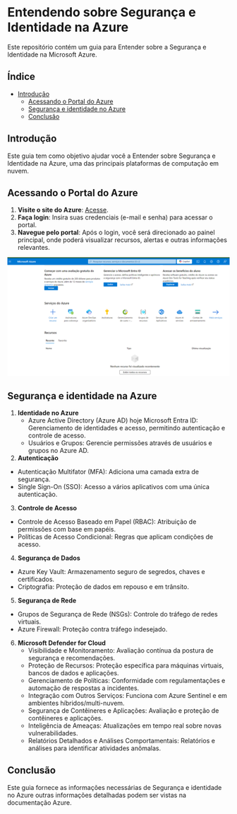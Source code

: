 # Entendendo sobre Segurança e Identidade na Azure


Este repositório contém um guia  para Entender sobre a Segurança e Identidade na 
Microsoft Azure.

## Índice

- [Introdução](#introdução)
  -  [Acessando o Portal do Azure](#acessando-o-portal-do-azure)
  -  [Segurança e identidade no Azure](#segurança-e-identidade-no-azure)
  -  [Conclusão](#conclusão)

## Introdução

Este guia tem como objetivo ajudar você a Entender sobre Segurança e Identidade  na Azure, uma das principais plataformas de computação em nuvem. 

##  Acessando o Portal do Azure

1. **Visite o site do Azure**: [Acesse](https://portal.azure.com).
2. **Faça login**: Insira suas credenciais (e-mail e senha) para acessar o portal.
3. **Navegue pelo portal**: Após o login, você será direcionado ao painel principal, onde poderá visualizar recursos, alertas e outras informações relevantes.

![Dashboard](https://github.com/Doni-zete/azure-az900/blob/main/localizando-servicos-por-categoria/img/img1.png)


## Segurança e identidade na Azure

1. **Identidade no Azure**
   - Azure Active Directory (Azure AD) hoje Microsoft Entra ID: Gerenciamento de identidades e acesso, permitindo autenticação e controle de acesso.
   - Usuários e Grupos: Gerencie permissões através de usuários e grupos no Azure AD.
2. **Autenticação**
  - Autenticação Multifator (MFA): Adiciona uma camada extra de segurança.
  - Single Sign-On (SSO): Acesso a vários aplicativos com uma única autenticação.
3. **Controle de Acesso**
  - Controle de Acesso Baseado em Papel (RBAC): Atribuição de permissões com base em papéis.
  - Políticas de Acesso Condicional: Regras que aplicam condições de acesso.
4. **Segurança de Dados**
  - Azure Key Vault: Armazenamento seguro de segredos, chaves e certificados.
  - Criptografia: Proteção de dados em repouso e em trânsito.
5. **Segurança de Rede**
  - Grupos de Segurança de Rede (NSGs): Controle do tráfego de redes virtuais.
  - Azure Firewall: Proteção contra tráfego indesejado.
6. **Microsoft Defender for Cloud**
   - Visibilidade e Monitoramento: Avaliação contínua da postura de segurança e recomendações.
   - Proteção de Recursos: Proteção específica para máquinas virtuais, bancos de dados e aplicações.
   - Gerenciamento de Políticas: Conformidade com regulamentações e automação de respostas a incidentes.
   - Integração com Outros Serviços: Funciona com Azure Sentinel e em ambientes híbridos/multi-nuvem.
   - Segurança de Contêineres e Aplicações: Avaliação e proteção de contêineres e aplicações.
   - Inteligência de Ameaças: Atualizações em tempo real sobre novas vulnerabilidades.
   - Relatórios Detalhados e Análises Comportamentais: Relatórios e análises para identificar atividades anômalas.


## Conclusão
Este guia  fornece as informações necessárias de Segurança e identidade no Azure outras informações detalhadas podem ser vistas na documentação Azure.
